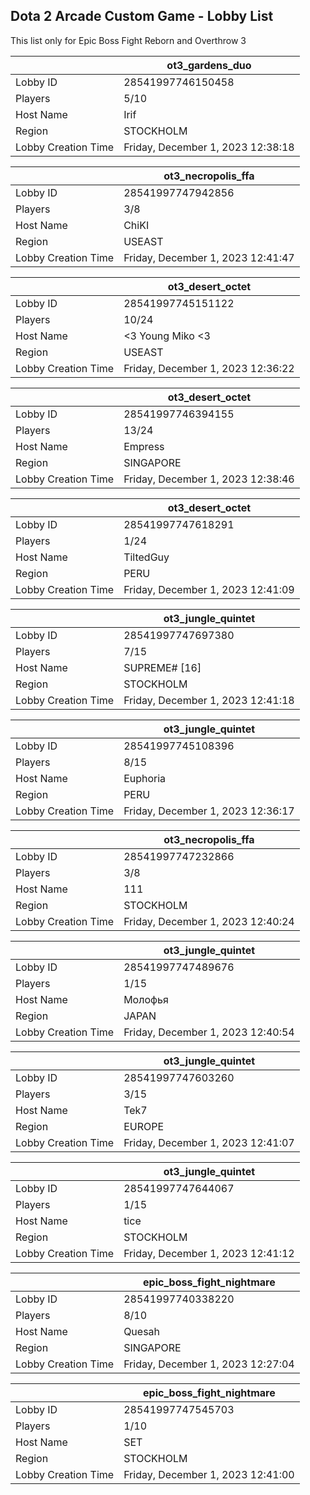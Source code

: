 ## Dota 2 Arcade Custom Game - Lobby List

This list only for Epic Boss Fight Reborn and Overthrow 3

|  | ot3_gardens_duo |
| ------ | ------ |
| Lobby ID | 28541997746150458 |
| Players | 5/10 |
| Host Name | Irif |
| Region | STOCKHOLM |
| Lobby Creation Time | Friday, December 1, 2023 12:38:18 |


|  | ot3_necropolis_ffa |
| ------ | ------ |
| Lobby ID | 28541997747942856 |
| Players | 3/8 |
| Host Name | ChiKI |
| Region | USEAST |
| Lobby Creation Time | Friday, December 1, 2023 12:41:47 |


|  | ot3_desert_octet |
| ------ | ------ |
| Lobby ID | 28541997745151122 |
| Players | 10/24 |
| Host Name | <3 Young Miko <3 |
| Region | USEAST |
| Lobby Creation Time | Friday, December 1, 2023 12:36:22 |


|  | ot3_desert_octet |
| ------ | ------ |
| Lobby ID | 28541997746394155 |
| Players | 13/24 |
| Host Name | Empress |
| Region | SINGAPORE |
| Lobby Creation Time | Friday, December 1, 2023 12:38:46 |


|  | ot3_desert_octet |
| ------ | ------ |
| Lobby ID | 28541997747618291 |
| Players | 1/24 |
| Host Name | TiltedGuy |
| Region | PERU |
| Lobby Creation Time | Friday, December 1, 2023 12:41:09 |


|  | ot3_jungle_quintet |
| ------ | ------ |
| Lobby ID | 28541997747697380 |
| Players | 7/15 |
| Host Name | SUPREME# [16] |
| Region | STOCKHOLM |
| Lobby Creation Time | Friday, December 1, 2023 12:41:18 |


|  | ot3_jungle_quintet |
| ------ | ------ |
| Lobby ID | 28541997745108396 |
| Players | 8/15 |
| Host Name | Euphoria |
| Region | PERU |
| Lobby Creation Time | Friday, December 1, 2023 12:36:17 |


|  | ot3_necropolis_ffa |
| ------ | ------ |
| Lobby ID | 28541997747232866 |
| Players | 3/8 |
| Host Name | 111 |
| Region | STOCKHOLM |
| Lobby Creation Time | Friday, December 1, 2023 12:40:24 |


|  | ot3_jungle_quintet |
| ------ | ------ |
| Lobby ID | 28541997747489676 |
| Players | 1/15 |
| Host Name | Молофья |
| Region | JAPAN |
| Lobby Creation Time | Friday, December 1, 2023 12:40:54 |


|  | ot3_jungle_quintet |
| ------ | ------ |
| Lobby ID | 28541997747603260 |
| Players | 3/15 |
| Host Name | Tek7 |
| Region | EUROPE |
| Lobby Creation Time | Friday, December 1, 2023 12:41:07 |


|  | ot3_jungle_quintet |
| ------ | ------ |
| Lobby ID | 28541997747644067 |
| Players | 1/15 |
| Host Name | tice |
| Region | STOCKHOLM |
| Lobby Creation Time | Friday, December 1, 2023 12:41:12 |


|  | epic_boss_fight_nightmare |
| ------ | ------ |
| Lobby ID | 28541997740338220 |
| Players | 8/10 |
| Host Name | Quesah |
| Region | SINGAPORE |
| Lobby Creation Time | Friday, December 1, 2023 12:27:04 |


|  | epic_boss_fight_nightmare |
| ------ | ------ |
| Lobby ID | 28541997747545703 |
| Players | 1/10 |
| Host Name | SET |
| Region | STOCKHOLM |
| Lobby Creation Time | Friday, December 1, 2023 12:41:00 |


